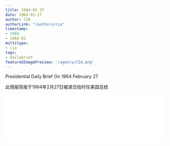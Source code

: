 ```yaml
---
title: 1964-02-27
date: 1964-02-27
author: CIA 
authorLink: "/authors/cia"
timestamp: 
- 1964
- 1964-02
multitype: 
- cia
tags: 
- dailybrief
featuredImagePreview: '/agency/CIA.png'
---
```



Presidential Daily Brief On 1964 February 27

此情报简报于1964年2月27日被递交给时任美国总统

<!--more-->





<div id="over" style="width:100%; overflow:hidden"> <iframe id="sFrame" name="sFrame" frameborder="no" border="0"  allowfullscreen marginwidth="0" scrolling="no" src = " /CIA/1964-02-27.html "  style = " position:absulute; width: 806px; top: 300;" > </iframe> </div>
